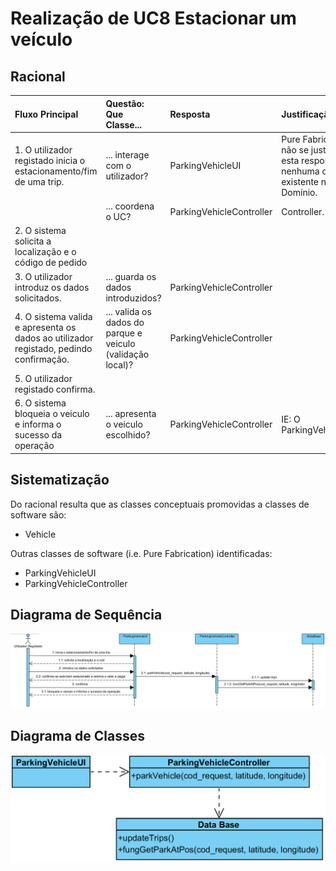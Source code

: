 
# Realização de UC8 Estacionar um veículo

## Racional

| Fluxo Principal                                                                                        | Questão: Que Classe...                                      | Resposta                                       | Justificação                                                                                                         |
|:-------------------------------------------------------------------------------------------------------|:------------------------------------------------------------|:-----------------------------------------------|:---------------------------------------------------------------------------------------------------------------------|
| 1. O utilizador registado inicia o estacionamento/fim de uma trip. | ... interage com o utilizador? | ParkingVehicleUI| Pure Fabrication, pois não se justifica atribuir esta responsabilidade a nenhuma classe existente no Modelo de Domínio. |
|| ... coordena o UC?                                                                              | ParkingVehicleController                                | Controller.                                    
| 2.	O sistema solicita a localização e o código de pedido |                  |                                                |                                                                                                                      |
| 3.	O utilizador introduz os dados solicitados.   | ... guarda os dados introduzidos?                    | ParkingVehicleController                                     |                                                                                             |
| 4.	 O sistema valida e apresenta os dados ao utilizador registado, pedindo confirmação.                                                             | ... valida os dados do parque e veiculo (validação local)? | ParkingVehicleController|                                                                                                                                                                                                                             |
| 5. O utilizador registado confirma.                                                                     |                                                             |                                                |                                                                                                                      |
| 6.	O sistema bloqueia o veiculo e informa o sucesso da operação                   | ... apresenta o veiculo escolhido?                            | ParkingVehicleController                                 | IE: O ParkingVehicleController                                                               |                                                                                                     |

## Sistematização ##

 Do racional resulta que as classes conceptuais promovidas a classes de software são:

 * Vehicle

Outras classes de software (i.e. Pure Fabrication) identificadas:  

 * ParkingVehicleUI                                 
 * ParkingVehicleController                                 

##	Diagrama de Sequência

![SD_UC8.png](SD_UC8.png)

##	Diagrama de Classes

![CD_UC8.png](CD_UC8.png)

